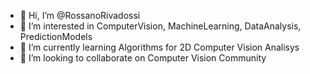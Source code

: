 - 👋 Hi, I’m @RossanoRivadossi
- 👀 I’m interested in ComputerVision, MachineLearning, DataAnalysis, PredictionModels
- 🌱 I’m currently learning Algorithms for 2D Computer Vision Analisys
- 💞️ I’m looking to collaborate on Computer Vision Community

<!---
RossanoRivadossi/RossanoRivadossi is a ✨ special ✨ repository because its `README.md` (this file) appears on your GitHub profile.
You can click the Preview link to take a look at your changes.
--->
